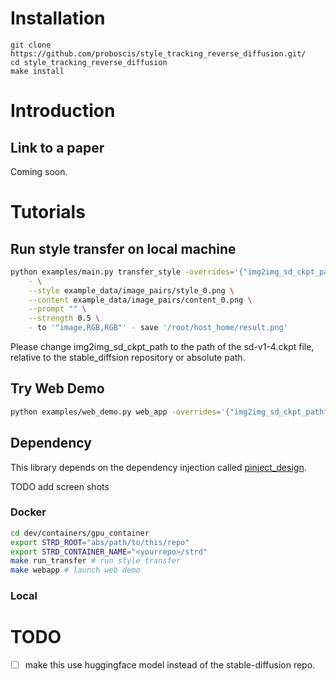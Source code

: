 
# Installation

```
git clone https://github.com/proboscis/style_tracking_reverse_diffusion.git/
cd style_tracking_reverse_diffusion
make install
```

# Introduction


## Link to a paper
Coming soon.

# Tutorials
## Run style transfer on local machine
```bash
python examples/main.py transfer_style -overrides='{"img2img_sd_ckpt_path":"../style_tracking_reverse_diffusion/sd-v1-4.ckpt"}' \
    - \
	--style example_data/image_pairs/style_0.png \
	--content example_data/image_pairs/content_0.png \
	--prompt "" \
	--strength 0.5 \
	- to '"image,RGB,RGB"' - save '/root/host_home/result.png'
```
Please change img2img_sd_ckpt_path to the path of the sd-v1-4.ckpt file, relative to the stable_diffsion repository or absolute path.

## Try Web Demo
```bash
python examples/web_demo.py web_app -overrides='{"img2img_sd_ckpt_path":"../style_tracking_reverse_diffusion/sd-v1-4.ckpt"}'
```

## Dependency
This library depends on the dependency injection called [pinject_design](https://github.com/proboscis/pinject-design).

TODO add screen shots

### Docker
```bash
cd dev/containers/gpu_container
export STRD_ROOT="abs/path/to/this/repo"
export STRD_CONTAINER_NAME="<yourrepo>/strd"
make run_transfer # run style transfer
make webapp # launch web demo
```
### Local

# TODO
- [ ] make this use huggingface model instead of the stable-diffusion repo.